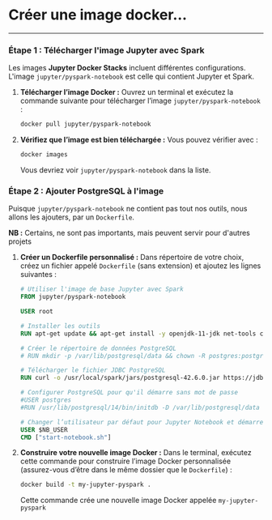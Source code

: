 # Créer une image docker...

---

### Étape 1 : Télécharger l'image Jupyter avec Spark
Les images **Jupyter Docker Stacks** incluent différentes configurations. L'image `jupyter/pyspark-notebook` est celle qui contient Jupyter et Spark.

1. **Télécharger l’image Docker :**
   Ouvrez un terminal et exécutez la commande suivante pour télécharger l’image `jupyter/pyspark-notebook` :
   ```bash
   docker pull jupyter/pyspark-notebook
   ```


2. **Vérifiez que l’image est bien téléchargée :**
   Vous pouvez vérifier avec :
   ```bash
   docker images
   ```
   Vous devriez voir `jupyter/pyspark-notebook` dans la liste.

### Étape 2 : Ajouter PostgreSQL à l'image
Puisque `jupyter/pyspark-notebook` ne contient pas tout nos outils, nous allons les ajouters, par un `Dockerfile`.

**NB :** Certains, ne sont pas importants, mais peuvent servir pour d'autres projets

1. **Créer un Dockerfile personnalisé :**
   Dans répertoire de votre choix, créez un fichier appelé `Dockerfile` (sans extension) et ajoutez les lignes suivantes :
   ```dockerfile
   # Utiliser l'image de base Jupyter avec Spark
   FROM jupyter/pyspark-notebook

   USER root

   # Installer les outils
   RUN apt-get update && apt-get install -y openjdk-11-jdk net-tools curl

   # Créer le répertoire de données PostgreSQL
   # RUN mkdir -p /var/lib/postgresql/data && chown -R postgres:postgres /var/lib/postgresql

   # Télécharger le fichier JDBC PostgreSQL
   RUN curl -o /usr/local/spark/jars/postgresql-42.6.0.jar https://jdbc.postgresql.org/download/postgresql-42.6.0.jar

   # Configurer PostgreSQL pour qu'il démarre sans mot de passe
   #USER postgres
   #RUN /usr/lib/postgresql/14/bin/initdb -D /var/lib/postgresql/data

   # Changer l’utilisateur par défaut pour Jupyter Notebook et démarrer PostgreSQL
   USER $NB_USER
   CMD ["start-notebook.sh"]
   ```

2. **Construire votre nouvelle image Docker :**
   Dans le terminal, exécutez cette commande pour construire l’image Docker personnalisée (assurez-vous d’être dans le même dossier que le `Dockerfile`) :
   ```bash
   docker build -t my-jupyter-pyspark .
   ```
   Cette commande crée une nouvelle image Docker appelée `my-jupyter-pyspark`
